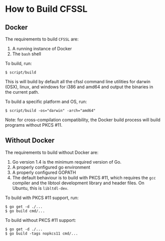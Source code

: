 # How to Build CFSSL

## Docker 

The requirements to build `CFSSL` are:

1. A running instance of Docker 
2. The `bash` shell

To build, run:

    $ script/build    

This is will build by default all the cfssl command line utilities
for darwin (OSX), linux, and windows for i386 and amd64 and output the
binaries in the current path.

To build a specific platform and OS, run:

    $ script/build -os="darwin" -arch="amd64"

Note: for cross-compilation compatibility, the Docker build process will
build programs without PKCS #11.

## Without Docker

The requirements to build without Docker are:

1. Go version 1.4 is the minimum required version of Go.
2. A properly configured go environment
3. A properly configured GOPATH
4. The default behaviour is to build with PKCS #11, which  requires the
   `gcc` compiler and the libtool development library and header files. On
   Ubuntu, this is `libltdl-dev`.

To build with PKCS #11 support, run:

    $ go get -d ./...
    $ go build cmd/...

To build without PKCS #11 support:

    $ go get -d ./...
    $ go build -tags nopkcs11 cmd/...
